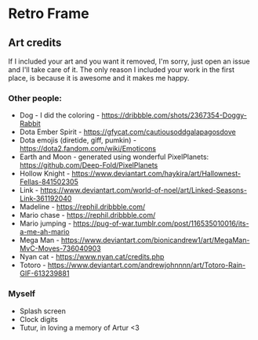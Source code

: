 # Retro Frame

## Art credits

If I included your art and you want it removed, I'm sorry, just open an issue and I'll take care of it. The only reason I included your work in the first place, is because it is awesome and it makes me happy.

### Other people:

- Dog - I did the coloring - https://dribbble.com/shots/2367354-Doggy-Rabbit
- Dota Ember Spirit - https://gfycat.com/cautiousoddgalapagosdove
- Dota emojis (diretide, giff, pumkin) - https://dota2.fandom.com/wiki/Emoticons
- Earth and Moon - generated using wonderful PixelPlanets: https://github.com/Deep-Fold/PixelPlanets
- Hollow Knight - https://www.deviantart.com/haykira/art/Hallownest-Fellas-841502305
- Link - https://www.deviantart.com/world-of-noel/art/Linked-Seasons-Link-361192040
- Madeline - https://rephil.dribbble.com/
- Mario chase - https://rephil.dribbble.com/
- Mario jumping - https://pug-of-war.tumblr.com/post/116535010016/its-a-me-ah-mario
- Mega Man - https://www.deviantart.com/bionicandrew1/art/MegaMan-MvC-Moves-736040903
- Nyan cat - https://www.nyan.cat/credits.php
- Totoro - https://www.deviantart.com/andrewjohnnnn/art/Totoro-Rain-GIF-613239881

### Myself

- Splash screen
- Clock digits
- Tutur, in loving a memory of Artur <3
